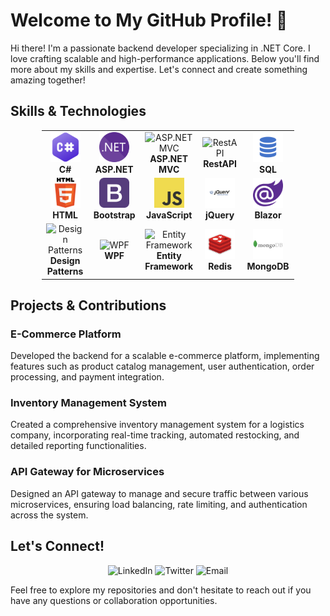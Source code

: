 # Welcome to My GitHub Profile! 👋

Hi there! I'm a passionate backend developer specializing in .NET Core. I love crafting scalable and high-performance applications. Below you'll find more about my skills and expertise. Let's connect and create something amazing together!

## Skills & Technologies

<div align="center">
    <table style="width:80%; border: none;">
        <tr>
            <td align="center" width="96">
                <img src="https://raw.githubusercontent.com/github/explore/main/topics/csharp/csharp.png" width="48" height="48" alt="C#" />
                <br><strong>C#</strong>
            </td>
            <td align="center" width="96">
                <img src="https://raw.githubusercontent.com/github/explore/main/topics/dotnet/dotnet.png" width="48" height="48" alt="ASP.NET" />
                <br><strong>ASP.NET</strong>
            </td>
            <td align="center" width="96">
                <img src="https://avatars.githubusercontent.com/u/5935183?s=200&v=4" width="48" height="48" alt="ASP.NET MVC" />
                <br><strong>ASP.NET MVC</strong>
            </td>
            <td align="center" width="96">
                <img src="https://www.google.com/url?sa=i&url=https%3A%2F%2Fwww.opc-router.com%2Fwhat-is-a-rest-api%2F&psig=AOvVaw24e4aJfIgNyzPDQf_WgjgQ&ust=1718632064504000&source=images&cd=vfe&opi=89978449&ved=0CBEQjRxqFwoTCICA1b6h4IYDFQAAAAAdAAAAABAE" width="48" height="48" alt="RestAPI" />
                <br><strong>RestAPI</strong>
            </td>
            <td align="center" width="96">
                <img src="https://raw.githubusercontent.com/github/explore/main/topics/sql/sql.png" width="48" height="48" alt="SQL" />
                <br><strong>SQL</strong>
            </td>
        </tr>
        <tr>
            <td align="center" width="96">
                <img src="https://raw.githubusercontent.com/github/explore/main/topics/html/html.png" width="48" height="48" alt="HTML" />
                <br><strong>HTML</strong>
            </td>
            <td align="center" width="96">
                <img src="https://raw.githubusercontent.com/github/explore/main/topics/bootstrap/bootstrap.png" width="48" height="48" alt="Bootstrap" />
                <br><strong>Bootstrap</strong>
            </td>
            <td align="center" width="96">
                <img src="https://raw.githubusercontent.com/github/explore/main/topics/javascript/javascript.png" width="48" height="48" alt="JavaScript" />
                <br><strong>JavaScript</strong>
            </td>
            <td align="center" width="96">
                <img src="https://raw.githubusercontent.com/github/explore/main/topics/jquery/jquery.png" width="48" height="48" alt="jQuery" />
                <br><strong>jQuery</strong>
            </td>
            <td align="center" width="96">
                <img src="https://raw.githubusercontent.com/github/explore/main/topics/blazor/blazor.png" width="48" height="48" alt="Blazor" />
                <br><strong>Blazor</strong>
            </td>
        </tr>
        <tr>
            <td align="center" width="96">
                <img src="https://avatars.githubusercontent.com/u/5658226?s=200&v=4" width="48" height="48" alt="Design Patterns" />
                <br><strong>Design Patterns</strong>
            </td>
            <td align="center" width="96">
                <img src="https://raw.githubusercontent.com/github/explore/main/topics/wpf/wpf.png" width="48" height="48" alt="WPF" />
                <br><strong>WPF</strong>
            </td>
            <td align="center" width="96">
                <img src="https://raw.githubusercontent.com/github/explore/main/topics/entity-framework-core/entity-framework-core.png" width="48" height="48" alt="Entity Framework" />
                <br><strong>Entity Framework</strong>
            </td>
            <td align="center" width="96">
                <img src="https://raw.githubusercontent.com/github/explore/main/topics/redis/redis.png" width="48" height="48" alt="Redis" />
                <br><strong>Redis</strong>
            </td>
            <td align="center" width="96">
                <img src="https://raw.githubusercontent.com/github/explore/main/topics/mongodb/mongodb.png" width="48" height="48" alt="MongoDB" />
                <br><strong>MongoDB</strong>
            </td>
        </tr>
    </table>
</div>

## Projects & Contributions

### E-Commerce Platform
Developed the backend for a scalable e-commerce platform, implementing features such as product catalog management, user authentication, order processing, and payment integration.

### Inventory Management System
Created a comprehensive inventory management system for a logistics company, incorporating real-time tracking, automated restocking, and detailed reporting functionalities.

### API Gateway for Microservices
Designed an API gateway to manage and secure traffic between various microservices, ensuring load balancing, rate limiting, and authentication across the system.

## Let's Connect!
<div align="center">
    <a href="https://www.linkedin.com/" style="text-decoration:none;">
        <img src="https://cdn-icons-png.flaticon.com/512/174/174857.png" width="30" height="30" alt="LinkedIn" />
    </a>
    <a href="https://twitter.com/" style="text-decoration:none;">
        <img src="https://cdn-icons-png.flaticon.com/512/733/733579.png" width="30" height="30" alt="Twitter" />
    </a>
    <a href="mailto:your.email@example.com" style="text-decoration:none;">
        <img src="https://cdn-icons-png.flaticon.com/512/281/281769.png" width="30" height="30" alt="Email" />
    </a>
</div>

Feel free to explore my repositories and don't hesitate to reach out if you have any questions or collaboration opportunities.
